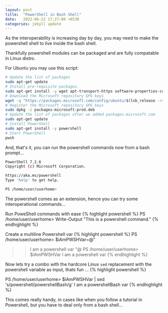 ```yaml
---
layout: post
title:  "PowerShell in Bash Shell"
date:   2022-06-22 17:27:00 +0530
categories: jekyll update
---
```


As the interoperability is increasing day by  day, you may need to make the powershell shell to live inside the bash shell.

Thankfully powershell modules can be packaged and are fully compatable in Linux distro.

For Ubuntu you may use this script:

```bash
# Update the list of packages
sudo apt-get update
# Install pre-requisite packages.
sudo apt-get install -y wget apt-transport-https software-properties-common
# Download the Microsoft repository GPG keys
wget -q "https://packages.microsoft.com/config/ubuntu/$(lsb_release -rs)/packages-microsoft-prod.deb"
# Register the Microsoft repository GPG keys
sudo dpkg -i packages-microsoft-prod.deb
# Update the list of packages after we added packages.microsoft.com
sudo apt-get update
# Install PowerShell
sudo apt-get install -y powershell
# Start PowerShell
pwsh
```

And, that's it, you can run the powershell commands now from a bash prompt...
```bash
PowerShell 7.2.6
Copyright (c) Microsoft Corporation.

https://aka.ms/powershell
Type 'help' to get help.

PS /home/user/userhome>
```
The powershell comes as an extension, hence you can try some interoperational commands...

Run PoweShell commands with ease
{% highlight powershell %}
PS /home/user/userhome> Write-Output "This is a powershell command."
{% endhighlight  %}

Create a multiline Powershell var
{% highlight powershell %}
PS /home/user/userhome> $iAmPWSHVar=@"
>> I am a
>> powershell var
>> "@
PS /home/user/userhome> $iAmPWSHVar
I am a
powershell var
{% endhighlight  %}

Now lets try a combo with the hardcore Linux `sed` replacement with the powershell variable as input, thats fun ...
{% highlight powershell %}

PS /home/user/userhome> $iAmPWSHVar | sed 's/powershell/powershellBash/g'
I am a
powershellBash var
{% endhighlight  %}

This comes really handy, in cases like when you follow a tutorial in Powershell, but you have to deal only from a bash shell...